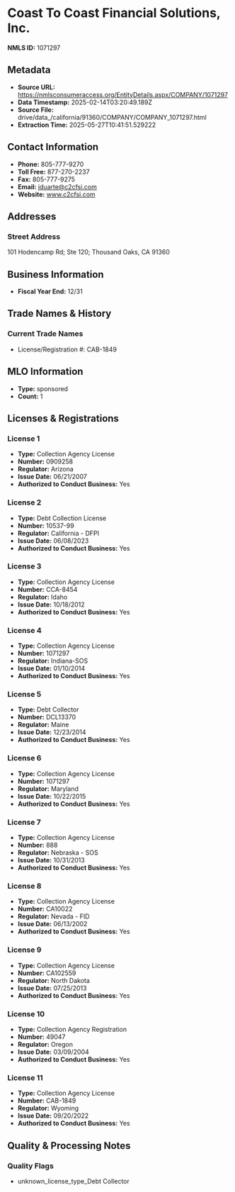 # Coast To Coast Financial Solutions, Inc.

**NMLS ID:** 1071297

## Metadata
- **Source URL:** https://nmlsconsumeraccess.org/EntityDetails.aspx/COMPANY/1071297
- **Data Timestamp:** 2025-02-14T03:20:49.189Z
- **Source File:** drive/data_/california/91360/COMPANY/COMPANY_1071297.html
- **Extraction Time:** 2025-05-27T10:41:51.529222

## Contact Information
- **Phone:** 805-777-9270
- **Toll Free:** 877-270-2237
- **Fax:** 805-777-9275
- **Email:** jduarte@c2cfsi.com
- **Website:** www.c2cfsi.com

## Addresses
### Street Address
101 Hodencamp Rd; Ste 120; Thousand Oaks, CA 91360

## Business Information
- **Fiscal Year End:** 12/31

## Trade Names & History
### Current Trade Names
- License/Registration #: CAB-1849

## MLO Information
- **Type:** sponsored
- **Count:** 1

## Licenses & Registrations

### License 1
- **Type:** Collection Agency License
- **Number:** 0909258
- **Regulator:** Arizona
- **Issue Date:** 06/21/2007
- **Authorized to Conduct Business:** Yes

### License 2
- **Type:** Debt Collection License
- **Number:** 10537-99
- **Regulator:** California - DFPI
- **Issue Date:** 06/08/2023
- **Authorized to Conduct Business:** Yes

### License 3
- **Type:** Collection Agency License
- **Number:** CCA-8454
- **Regulator:** Idaho
- **Issue Date:** 10/18/2012
- **Authorized to Conduct Business:** Yes

### License 4
- **Type:** Collection Agency License
- **Number:** 1071297
- **Regulator:** Indiana-SOS
- **Issue Date:** 01/10/2014
- **Authorized to Conduct Business:** Yes

### License 5
- **Type:** Debt Collector
- **Number:** DCL13370
- **Regulator:** Maine
- **Issue Date:** 12/23/2014
- **Authorized to Conduct Business:** Yes

### License 6
- **Type:** Collection Agency License
- **Number:** 1071297
- **Regulator:** Maryland
- **Issue Date:** 10/22/2015
- **Authorized to Conduct Business:** Yes

### License 7
- **Type:** Collection Agency License
- **Number:** 888
- **Regulator:** Nebraska - SOS
- **Issue Date:** 10/31/2013
- **Authorized to Conduct Business:** Yes

### License 8
- **Type:** Collection Agency License
- **Number:** CA10022
- **Regulator:** Nevada - FID
- **Issue Date:** 06/13/2002
- **Authorized to Conduct Business:** Yes

### License 9
- **Type:** Collection Agency License
- **Number:** CA102559
- **Regulator:** North Dakota
- **Issue Date:** 07/25/2013
- **Authorized to Conduct Business:** Yes

### License 10
- **Type:** Collection Agency Registration
- **Number:** 49047
- **Regulator:** Oregon
- **Issue Date:** 03/09/2004
- **Authorized to Conduct Business:** Yes

### License 11
- **Type:** Collection Agency License
- **Number:** CAB-1849
- **Regulator:** Wyoming
- **Issue Date:** 09/20/2022
- **Authorized to Conduct Business:** Yes

## Quality & Processing Notes
### Quality Flags
- unknown_license_type_Debt Collector
